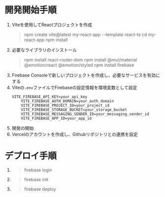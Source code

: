 # 開発開始手順
1. Viteを使用してReactプロジェクトを作成
    > npm create vite@latest my-react-app --template react-ts
    > cd my-react-app
    > npm install
2. 必要なライブラリのインストール
    > npm install react-router-dom
    > npm install @mui/material @emotion/react @emotion/styled
    > npm install firebase
3. Firebase Consoleで新しいプロジェクトを作成し、必要なサービスを有効にする
4. Viteの`.env`ファイルでFirebaseの設定情報を環境変数として設定
    ```
    VITE_FIREBASE_API_KEY=your_api_key
        VITE_FIREBASE_AUTH_DOMAIN=your_auth_domain
        VITE_FIREBASE_PROJECT_ID=your_project_id
        VITE_FIREBASE_STORAGE_BUCKET=your_storage_bucket
        VITE_FIREBASE_MESSAGING_SENDER_ID=your_messaging_sender_id
        VITE_FIREBASE_APP_ID=your_app_id
    ```
5. 開発の開始
6. Vercelのアカウントを作成し、Githubリポジトリとの連携を設定

# デプロイ手順
1. > firebase login
2. > firebase init
3. > firebase deploy